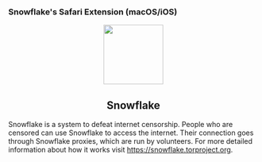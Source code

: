 ### Snowflake's Safari Extension (macOS/iOS)

<p id="downloads" align="center">
	<img src="https://snowflake.torproject.org/snowflake-schematic.png" height="120px"/>
	<h2 align="center">Snowflake</h2>
</p>

Snowflake is a system to defeat internet censorship. People who are censored can use Snowflake to access the internet. Their connection goes through Snowflake proxies, which are run by volunteers. For more detailed information about how it works visit https://snowflake.torproject.org.


